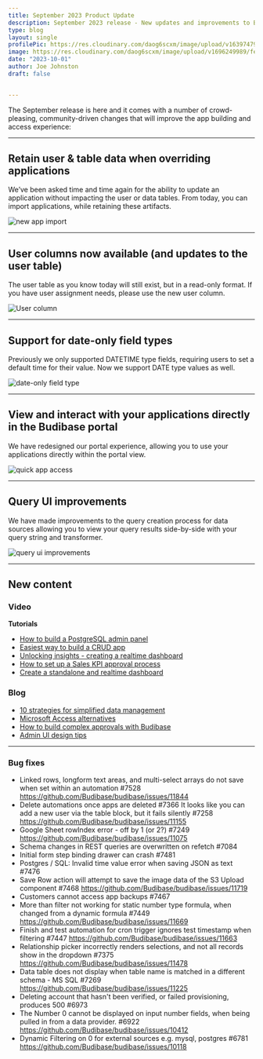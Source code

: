 ```yaml
---
title: September 2023 Product Update
description: September 2023 release - New updates and improvements to Budibase.
type: blog
layout: single
profilePic: https://res.cloudinary.com/daog6scxm/image/upload/v1639747995/cms/joe_illustration_gray_bg_e97wdl.jpg
image: https://res.cloudinary.com/daog6scxm/image/upload/v1696249989/features/quick-app-access_qbaaco.png
date: "2023-10-01"
author: Joe Johnston
draft: false


---
```


The September release is here and it comes with a number of crowd-pleasing, community-driven changes that will improve the app building and  access experience:



---



## Retain user & table data when overriding applications

We’ve been asked time and time again for the ability to update an application without impacting the user or data tables. From today, you can import applications, while retaining these artifacts.

![new app import](https://res.cloudinary.com/daog6scxm/image/upload/v1696249767/features/new-app-import.png)



---



## User columns now available (and updates to the user table)

The user table as you know today will still exist, but in a read-only format. If you have user assignment needs, please use the new user column.

![User column](https://res.cloudinary.com/daog6scxm/image/upload/v1696249989/features/user-role_br68nq.png)



---



## Support for date-only field types

Previously we only supported DATETIME type fields, requiring users to set a default time for their value. Now we support DATE type values as well.



![date-only field type](https://res.cloudinary.com/daog6scxm/image/upload/v1696249988/features/date-only-field-type_hvrtot.png)



---



## View and interact with your applications directly in the Budibase portal 

We have redesigned our portal experience, allowing you to use your applications directly within the portal view.

![quick app access](https://res.cloudinary.com/daog6scxm/image/upload/v1696249989/features/quick-app-access_qbaaco.webp)



---



## Query UI improvements

We have made improvements to the query creation process for data sources allowing you to view your query results side-by-side with your query string and transformer.

![query ui improvements](https://res.cloudinary.com/daog6scxm/image/upload/v1696249989/features/query-ui-update_k69d1u.png)



---



## New content

### Video

**Tutorials**

- [How to build a PostgreSQL admin panel](https://youtu.be/rle_Gaucol8)
- [Easiest way to build a CRUD app](https://youtu.be/DESg-LMggtg)
- [Unlocking insights - creating a realtime dashboard](https://youtu.be/RCeoYL9xVfc)
- [How to set up a Sales KPI approval process](https://youtu.be/uyh8QMjG-bk)
- [Create a standalone and realtime dashboard](https://youtu.be/RCeoYL9xVfc)



### Blog

- [10 strategies for simplified data management](https://budibase.com/blog/data/simplified-data-management/)
- [Microsoft Access alternatives](https://budibase.com/blog/data/microsoft-access-alternatives/)
- [How to build complex approvals with Budibase](https://budibase.com/blog/tutorials/complex-approvals/)
- [Admin UI design tips](https://budibase.com/blog/app-building/admin-ui/)



---



### Bug fixes

- Linked rows, longform text areas, and multi-select arrays do not save when set within an automation #7528 https://github.com/Budibase/budibase/issues/11844 
- Delete automations once apps are deleted #7366  It looks like you can add a new user via the table block, but it fails silently #7258 https://github.com/Budibase/budibase/issues/11155 
- Google Sheet rowIndex error - off by 1 (or 2?) #7249 https://github.com/Budibase/budibase/issues/11075 
- Schema changes in REST queries are overwritten on refetch #7084  
- Initial form step binding drawer can crash #7481  
- Postgres / SQL: Invalid time value error when saving JSON as text #7476  
- Save Row action will attempt to save the image data of the S3 Upload component #7468 https://github.com/Budibase/budibase/issues/11719 
- Customers cannot access app backups #7467  
- More than filter not working for static number type formula, when changed from a dynamic formula #7449 https://github.com/Budibase/budibase/issues/11669 
- Finish and test automation for cron trigger ignores test timestamp when filtering #7447 https://github.com/Budibase/budibase/issues/11663 
- Relationship picker incorrectly renders selections, and not all records show in the dropdown #7375 https://github.com/Budibase/budibase/issues/11478 
- Data table does not display when table name is matched in a different schema - MS SQL #7269 https://github.com/Budibase/budibase/issues/11225 
- Deleting account that hasn't been verified, or failed provisioning, produces 500 #6973  
- The Number 0 cannot be displayed on input number fields, when being pulled in from a data provider. #6922 https://github.com/Budibase/budibase/issues/10412 
- Dynamic Filtering on 0 for external sources e.g. mysql, postgres #6781 https://github.com/Budibase/budibase/issues/10118

